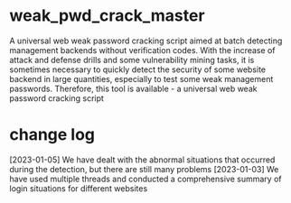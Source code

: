 # weak_pwd_crack_master
A universal web weak password cracking script aimed at batch detecting management backends without verification codes.
With the increase of attack and defense drills and some vulnerability mining tasks, it is sometimes necessary to quickly detect the security of some website backend in large quantities, especially to test some weak management passwords. Therefore, this tool is available - a universal web weak password cracking script
# change log
[2023-01-05] We have dealt with the abnormal situations that occurred during the detection, but there are still many problems
[2023-01-03] We have used multiple threads and conducted a comprehensive summary of login situations for different websites
